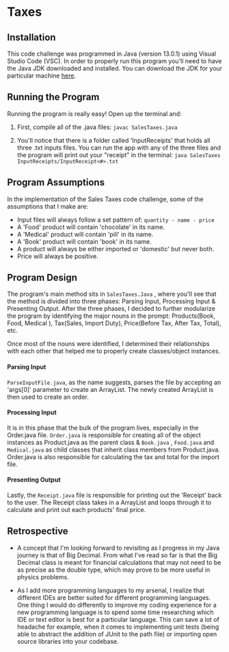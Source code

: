 # Taxes #

## Installation ##

This code challenge was programmed in Java (version 13.0.1) using Visual Studio Code (VSC). In order to properly run this program you'll need to have the Java JDK  downloaded and installed. You can download the JDK for your particular machine [here](https://www.oracle.com/technetwork/java/javase/downloads/jdk13-downloads-5672538.html).


## Running the Program ##

Running the program is really easy! Open up the terminal and:

1. First, compile all of the .java files:
```javac SalesTaxes.java```

2. You'll notice that there is a folder called 'InputReceipts' that holds all three .txt inputs files. You can run the app with any of the three files and the program will print out your "receipt" in the terminal:
```java SalesTaxes InputReceipts/InputReceipt<#>.txt```


## Program Assumptions ##

In the implementation of the Sales Taxes code challenge, some of the assumptions that I make are:

* Input files will always follow a set pattern of:
```quantity - name - price```
* A 'Food' product will contain 'chocolate' in its name.
* A 'Medical' product will contain 'pill' in its name.
* A 'Book' product will contain 'book' in its name.
* A product will always be either imported or 'domestic' but never both.
* Price will always be positive.



## Program Design ##


The program's main method sits in ```SalesTaxes.Java``` , where you'll see that the method is divided into three phases: Parsing Input, Processing Input & Presenting Output. After the three phases, I decided to further modularize the program by identifying the major nouns in the prompt: Products(Book, Food, Medical ), Tax(Sales, Import Duty), Price(Before Tax, After Tax, Total), etc.

Once most of the nouns were identified, I determined their relationships with each other that helped me to properly create classes/object instances.

#### Parsing Input ####
```ParseInputFile.java```, as the name suggests, parses the file by accepting an 'args[0]' parameter to create an ArrayList. The newly created ArrayList is then used to create an order.

#### Processing Input ####
It is in this phase that the bulk of the program lives, especially in the Order.java file. ```Order.java``` is responsible for creating all of the object instances as Product.java as the parent class & ```Book.java``` , ```Food.java``` and ```Medical.java``` as child classes that inherit class members from Product.java. Order.java is also responsible for calculating the tax and total for the import file.

#### Presenting Output ####
Lastly, the ```Receipt.java``` file is responsible for printing out the 'Receipt' back to the user. The Receipt class takes in a ArrayList and loops through it to calculate and print out each products' final price.


## Retrospective ##
* A concept that I'm looking forward to revisiting as I progress in my Java journey is that of Big Decimal. From what I've read so far is that the Big Decimal class is meant for financial calculations that may not need to be as precise as the double type, which may prove to be more useful in physics problems.

* As I add more programming languages to my arsenal, I realize that different IDEs are better suited for different programming languages. One thing I would do differently to improve my coding experience for a new programming language is to spend some time researching which IDE or text editor is best for a particular language. This can save a lot of headache for example, when it comes to implementing unit tests (being able to abstract the addition of JUnit to the path file) or importing open source libraries into your codebase.


